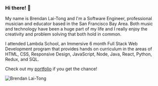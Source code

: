 ### Hi there! 👋
My name is Brendan Lai-Tong and I'm a Software Engineer, professional musician and educator based in the San Francisco Bay Area. Both music and technology have been a huge part of my life and I really enjoy the creativity and problem solving that both hold in common. 

I attended Lambda School, an Immersive 6 month Full Stack Web Development program that provides hands on curriculum in the areas of HTML, CSS, Responsive Design, JavaScript, Node, Java, React, Python, Redux, and SQL.

Check out my [portfolio](https://portfolio-flax-theta.vercel.app/) if you get the chance!

![Brendan Lai-Tong](https://github-readme-stats.vercel.app/api?username=kai-blt)

<!--
**kai-blt/kai-blt** is a ✨ _special_ ✨ repository because its `README.md` (this file) appears on your GitHub profile.
